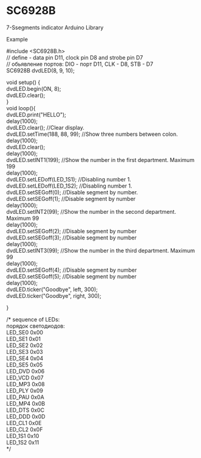 # SC6928B  
7-Ssegments indicator Arduino Library  
  
Example  
  
#include <SC6928B.h>  
// define - data pin D11, clock pin D8 and strobe pin D7  
// обьявление портов: DIO - порт D11, CLK - D8, STB - D7  
SC6928B dvdLED(8, 9, 10);  

void setup() {  
  dvdLED.begin(ON, 8);  
  dvdLED.clear();  
}   
void loop(){  
  dvdLED.print("HELLO");  
  delay(1000);  
  dvdLED.clear(); //Clear display.  
  dvdLED.setTime(188, 88, 99); //Show three numbers between colon.  
  delay(1000);  
  dvdLED.clear();   
  delay(1000);  
  dvdLED.setINT1(199); //Show the number in the first department. Maximum 199  
  delay(1000);  
  dvdLED.setLEDoff(LED_1S1); //Disabling number 1.  
  dvdLED.setLEDoff(LED_1S2); //Disabling number 1.  
  dvdLED.setSEGoff(0); //Disable segment by number.  
  dvdLED.setSEGoff(1); //Disable segment by number  
  delay(1000);  
  dvdLED.setINT2(99); //Show the number in the second department. Maximum 99  
  delay(1000);  
  dvdLED.setSEGoff(2); //Disable segment by number  
  dvdLED.setSEGoff(3); //Disable segment by number  
  delay(1000);  
  dvdLED.setINT3(99); //Show the number in the third department. Maximum 99  
  delay(1000);  
  dvdLED.setSEGoff(4); //Disable segment by number  
  dvdLED.setSEGoff(5); //Disable segment by number  
  delay(1000);  
  dvdLED.ticker("Goodbye", left, 300);  
  dvdLED.ticker("Goodbye", right, 300);  
    
}  
  
/* sequence of LEDs:  
   порядок светодиодов:  
        LED_SE0 0x00  
        LED_SE1 0x01  
        LED_SE2 0x02  
        LED_SE3 0x03  
        LED_SE4 0x04  
        LED_SE5 0x05  
        LED_DVD 0x06  
        LED_VCD 0x07  
        LED_MP3 0x08  
        LED_PLY 0x09  
        LED_PAU 0x0A  
        LED_MP4 0x0B  
        LED_DTS 0x0C  
        LED_DDD 0x0D  
        LED_CL1 0x0E  
        LED_CL2 0x0F  
        LED_1S1 0x10  
        LED_1S2 0x11  
*/  

